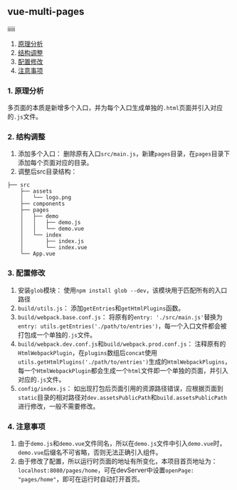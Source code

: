 
## vue-multi-pages
iiiii
1. [原理分析](#step-1)
2. [结构调整](#step-2)
3. [配置修改](#step-3)
4. [注意事项](#step-4)

<h3 id="step-1">1. 原理分析</h3>

  多页面的本质是新增多个入口，并为每个入口生成单独的`.html`页面并引入对应的`.js`文件。

<h3 id="step-2">2. 结构调整</h3>

1. 添加多个入口：
  删除原有入口`src/main.js`，新建`pages`目录，在`pages`目录下添加每个页面对应的目录。
2. 调整后src目录结构：
  ```
  ├── src
      ├── assets
      │   └── logo.png
      ├── components
      ├── pages
      │   ├── demo
      │   │   ├── demo.js
      │   │   └── demo.vue
      │   └── index
      │       ├── index.js
      │       └── index.vue
      └── App.vue
  ```
<h3 id="step-3">3. 配置修改</h3>

1. 安装`glob`模块：
  使用`npm install glob --dev`，该模块用于匹配所有的入口路径
1. `build/utils.js`：
  添加`getEntries`和`getHtmlPlugins`函数。
2. `build/webpack.base.conf.js`：
  将原有的`entry: './src/main.js'`替换为`entry: utils.getEntries('./path/to/entries')`，每一个入口文件都会被打包成一个单独的`.js`文件。
3. `build/webpack.dev.conf.js`和`build/webpack.prod.conf.js`：
  注释原有的`HtmlWebpackPlugin`，在`plugins`数组后`concat`使用`utils.getHtmlPlugins('./path/to/entries')`生成的`HtmlWebpackPlugins`，每一个`HtmlWebpackPlugin`都会生成一个`html`文件即一个单独的页面，并引入对应的`.js`文件。
4. `config/index.js`：
  如出现打包后页面引用的资源路径错误，应根据页面到`static`目录的相对路径对`dev.assetsPublicPath`和`build.assetsPublicPath`进行修改，一般不需要修改。


<h3 id="step-4">4. 注意事项</h3>

1. 由于`demo.js`和`demo.vue`文件同名，所以在`demo.js`文件中引入`demo.vue`时，`demo.vue`后缀名不可省略，否则无法正确引入组件。
2. 由于修改了配置，所以运行时页面的地址有所变化，本项目首页地址为：`localhost:8080/pages/home`，可在devServer中设置`openPage: "pages/home"`，即可在运行时自动打开首页。
